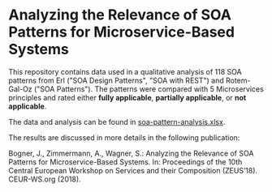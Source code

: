 # Analyzing the Relevance of SOA Patterns for Microservice-Based Systems

This repository contains data used in a qualitative analysis of 118 SOA patterns from Erl ("SOA Design Patterns", "SOA with REST") and Rotem-Gal-Oz ("SOA Patterns"). The patterns were compared with 5 Microservices principles and rated either **fully applicable**, **partially applicable**, or **not applicable**.

The data and analysis can be found in [soa-pattern-analysis.xlsx](soa-pattern-analysis.xlsx).

The results are discussed in more details in the following publication:

Bogner, J., Zimmermann, A., Wagner, S.: Analyzing the Relevance of SOA Patterns for Microservice-Based Systems. In: Proceedings of the 10th Central European Workshop on Services and their Composition (ZEUS’18). CEUR-WS.org (2018).